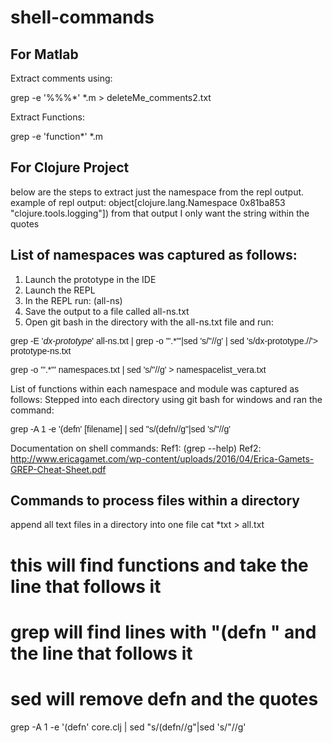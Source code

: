 # shell-commands
## For Matlab
Extract comments using:

grep -e '%%%*' *.m > deleteMe_comments2.txt

Extract Functions:

grep -e 'function*' *.m


## For Clojure Project
 below are the steps to extract just the namespace from the repl output.
 example of repl output: 
 object[clojure.lang.Namespace 0x81ba853 "clojure.tools.logging"])
 from that output I only want the string within the quotes


## List of namespaces was captured as follows: 
1.	Launch the prototype in the IDE
2.	Launch the REPL
3.	In the REPL run: (all-ns)
4.	Save the output to a file called all-ns.txt
5.	Open git bash in the directory with the all-ns.txt file and run: 

<font face="Arial"> grep -E '*dx-prototype*' all-ns.txt | grep -o '".*"'|sed 's/"//g' | sed 's/dx-prototype.//'> prototype-ns.txt
 
grep -o '".*"' namespaces.txt | sed 's/"//g' > namespacelist_vera.txt
</font>

List of functions within each namespace and module was captured as follows: 
Stepped into each directory using git bash for windows and ran the command: 

<font face="Arial"> grep -A 1 -e '(defn' [filename] | sed "s/(defn//g"|sed 's/"//g'
</font>

 Documentation on shell commands:
 Ref1: (grep --help) 
 Ref2: http://www.ericagamet.com/wp-content/uploads/2016/04/Erica-Gamets-GREP-Cheat-Sheet.pdf
 
 ## Commands to process files within a directory
 append all text files in a directory into one file
 cat *txt > all.txt


# this will find functions and take the line that follows it
# grep will find lines with "(defn " and the line that follows it
# sed will remove defn and the quotes
grep -A 1 -e '(defn' core.clj | sed "s/(defn//g"|sed 's/"//g'
